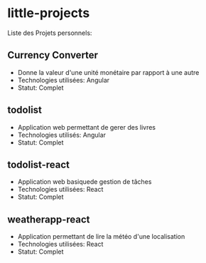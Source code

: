 # little-projects
Liste des Projets personnels:

## Currency Converter
* Donne la valeur d'une unité monétaire par rapport à une autre
* Technologies utilisées: Angular
* Statut: Complet

## todolist
* Application web permettant de gerer des livres 
* Technologies utilisés: Angular
* Statut: Complet

## todolist-react
 * Application web basiquede gestion de tâches
 * Technologies utilisées: React
 * Statut: Complet

## weatherapp-react
 * Application permettant de lire la météo d'une localisation
 * Technologies utilisées: React
 * Statut: Complet
